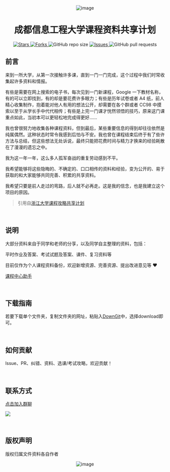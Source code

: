 <div align="center">
  <img src="https://github.com/ooyq/cuit-course/assets/120553430/333e8a85-fec1-458b-97f1-d07cb07ab7ea" alt="image">
</div>

<h1 align="center">成都信息工程大学课程资料共享计划</h1>

<p align="center">
  <a href="https://github.com/ooyq/cuit-course/stargazers">
    <img src="https://img.shields.io/github/stars/ooyq/cuit-course.svg" alt="Stars">
  </a>
  <a href="https://github.com/ooyq/cuit-course/network/members">
    <img src="https://img.shields.io/github/forks/ooyq/cuit-course.svg" alt="Forks">
  </a>
  <img src="https://img.shields.io/github/repo-size/ooyq/cuit-course.svg" alt="GitHub repo size">
  <a href="https://github.com/ooyq/cuit-course/issues">
    <img src="https://img.shields.io/github/issues/ooyq/cuit-course.svg" alt="Issues">
  </a>
  <img src="https://img.shields.io/github/issues-pr/ooyq/cuit-course.svg" alt="GitHub pull requests">
</p>

  
## 前言
 <p>
来到一所大学，从第一次接触许多课，直到一门一门完成，这个过程中我们时常收集起许多资料和情报。

有些是需要在网上搜索的电子书，每次见到一门新课程，Google 一下教材名称，有的可以立即找到，有的却是要花费许多眼力；有些是历年试卷或者 A4 纸，前人精心收集制作，抱着能对他人有用的想法公开，却需要在各个群或者 CC98 中摸索以至于从学长手中代代相传；有些是上完一门课才恍然领悟的技巧，原来这门课重点如此，当初本可以更轻松地完成得更好……

我也曾很努力地收集各种课程资料，但到最后，某些重要信息的得到却往往依然是纯属偶然。这种状态时常令我感到后怕与不安。我也曾在课程结束后终于有了些许方法与总结，但这些想法无处诉说，最终只能把花费时间与精力才换来的经验耗散在了漫漫的遗忘之中。

我为这一年一年，这么多人孤军奋战的重复劳动感到不平。

我希望能够将这些隐晦的、不确定的、口口相传的资料和经验，变为公开的、易于获取的和大家能够共同完善、积累的共享资料。

我希望只要是前人走过的弯路，后人就不必再走。这是我的信念，也是我建立这个项目的原因。
</p>

> 引用自[浙江大学课程攻略共享计划](https://github.com/QSCTech/zju-icicles)

<br>

## 说明
大部分资料来自于同学和老师的分享，以及同学自主整理的资料，包括：

平时作业及答案、考试试题及答案、课件、复习资料等

目前仅作为个人课程资料备份，欢迎新增资源、完善资源、提出改进意见等 :heart:

[课程中心助手](https://github.com/ooyq/cuit-helper)

<br>

## 下载指南
  若要下载单个文件夹，复制文件夹的网址，粘贴入[DownGit](https://minhaskamal.github.io/DownGit/#/home)中，选择download即可。

<br>
  
## 如何贡献
Issue、PR、纠错、资料、选课/考试攻略，欢迎贡献！

<br>

## 联系方式

[点击加入群聊](https://qm.qq.com/cgi-bin/qm/qr?k=ZAyQ5mcGB5IcHS1nPMmzts02iCAm4_em&authKey=yNxBWMDar2VYv9wuL3U5JPUQBZHlmg+o9e5R7F/dZtAvAHQAinXOj7ppiLk1bMhL&noverify=0)

<a target="_blank" href="mailto:cuit@email.com"><img src="https://img.shields.io/badge/-Email-blue?style=for-the-badge&logo=email&logoColor=white"></a>

<br>

## 版权声明
版权归属文件资料各自作者

<div align="center">
  
![image](https://github.com/ooyq/cuit-course/assets/120553430/5c727622-3719-4b59-9d12-af403a17c67c)
  
</div>
  

